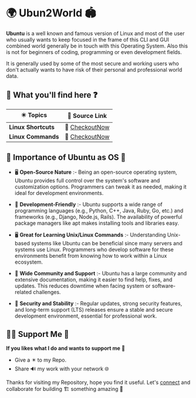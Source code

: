 # 🌍 Ubun2World 🏟️

**Ubuntu** is a well known and famous version of Linux and most of the user who usually wants to keep focused in the frame of this CLI and GUI combined world generally be in touch with this Operating System. Also this is not for beginners of coding, programming or even development fields.

It is generally used by some of the most secure and working users who don't actually wants to have risk of their personal and professional world data.

## 🤔 What you'll find here ❓

| ✴️ **Topics**  | 🎁 **Source Link** |
| ---------- | --------------- |
| **Linux Shortcuts** | 🎯 [CheckoutNow](https://github.com/ackwolver335/Ubun2World/blob/main/LinuxTools/Shortcuts.md) |
| **Linux Commands** | 🎯 [CheckoutNow]() |

## 🔅 Importance of Ubuntu as OS 🔽

- 🖥️ **Open-Source Nature** :- Being an open-source operating system, Ubuntu provides full control over the system's software and customization options. Programmers can tweak it as needed, making it ideal for development environments.

- 💠 **Development-Friendly** :- Ubuntu supports a wide range of programming languages (e.g., Python, C++, Java, Ruby, Go, etc.) and frameworks (e.g., Django, Node.js, Rails). The availability of powerful package managers like apt makes installing tools and libraries easy.

- 🖥️ **Great for Learning Unix/Linux Commands** :- Understanding Unix-based systems like Ubuntu can be beneficial since many servers and systems use Linux. Programmers who develop software for these environments benefit from knowing how to work within a Linux ecosystem.

- 🎫 **Wide Community and Support** :- Ubuntu has a large community and extensive documentation, making it easier to find help, fixes, and updates. This reduces downtime when facing system or software-related challenges.

- 🛅 **Security and Stability** :- Regular updates, strong security features, and long-term support (LTS) releases ensure a stable and secure development environment, essential for professional work.

## 🤝🏻 Support Me 🗿

**If you likes what I do and wants to support me** 🫣

- Give a ✴️ to my Repo.
- Share 🔊 my work with your network 🌐

Thanks for visiting my Repository, hope you find it useful. Let's [connect](https://github.com/ackwolver335) and collaborate for building 🏗️ something amazing 🗿